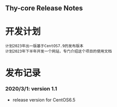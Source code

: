 Thy-core Release Notes
------------------------
# 开发计划
```
计划2023年出一版基于CentOS7.9的发布版本
计划2023年下半年开发一个网站，专门介绍这个项目的使用文档
```



# 发布记录

### 2020/3/1: version 1.1
- release version for CentOS6.5
